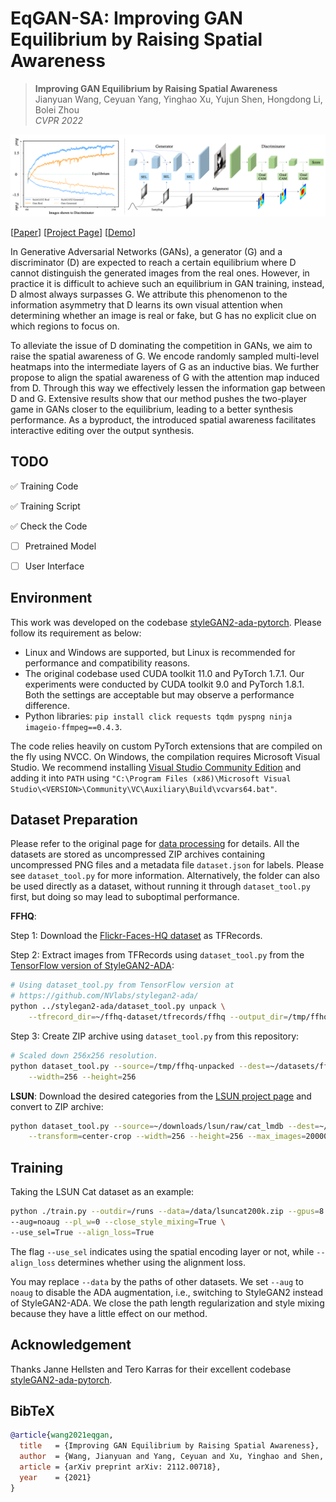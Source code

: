 # EqGAN-SA: Improving GAN Equilibrium by Raising Spatial Awareness

> **Improving GAN Equilibrium by Raising Spatial Awareness** <br>
> Jianyuan Wang, Ceyuan Yang, Yinghao Xu, Yujun Shen, Hongdong Li, Bolei Zhou <br>
> *CVPR 2022*

![image](./docs/assets/teaser_git.png)

[[Paper](https://arxiv.org/pdf/2112.00718.pdf)]
[[Project Page](https://genforce.github.io/eqgan-sa/)]
[[Demo](https://www.youtube.com/watch?v=k7sG4XY5rIc)]

In Generative Adversarial Networks (GANs), a generator (G) and a discriminator (D) are expected to reach a certain equilibrium where D cannot distinguish the generated images from the real ones. However, in practice it is difficult to achieve such an equilibrium in GAN training, instead, D almost always surpasses G. We attribute this phenomenon to the information asymmetry that D learns its own visual attention when determining whether an image is real or fake, but G has no explicit clue on which regions to focus on.

To alleviate the issue of D dominating the competition in GANs, we aim to raise the spatial awareness of G. We encode randomly sampled multi-level heatmaps into the intermediate layers of G as an inductive bias. We further propose to align the spatial awareness of G with the attention map induced from D. Through this way we effectively lessen the information gap between D and G. Extensive results show that our method pushes the two-player game in GANs closer to the equilibrium, leading to a better synthesis performance. As a byproduct, the introduced spatial awareness facilitates interactive editing over the output synthesis.  </div>

## TODO

:white_check_mark: Training Code

:white_check_mark: Training Script

:white_check_mark: Check the Code 

- [ ] Pretrained Model

- [ ] User Interface


## Environment

This work was developed on the codebase [styleGAN2-ada-pytorch](https://github.com/NVlabs/stylegan2-ada-pytorch). Please follow its requirement as below:

* Linux and Windows are supported, but Linux is recommended for performance and compatibility reasons.
* The original codebase used CUDA toolkit 11.0 and PyTorch 1.7.1. Our experiments were conducted by CUDA toolkit 9.0 and PyTorch 1.8.1. Both the settings are acceptable but may observe a performance difference.
* Python libraries: `pip install click requests tqdm pyspng ninja imageio-ffmpeg==0.4.3`. 

The code relies heavily on custom PyTorch extensions that are compiled on the fly using NVCC. On Windows, the compilation requires Microsoft Visual Studio. We recommend installing [Visual Studio Community Edition](https://visualstudio.microsoft.com/vs/) and adding it into `PATH` using `"C:\Program Files (x86)\Microsoft Visual Studio\<VERSION>\Community\VC\Auxiliary\Build\vcvars64.bat"`.


## Dataset Preparation

Please refer to the original page for [data processing](https://github.com/NVlabs/stylegan2-ada-pytorch#preparing-datasets) for details. 
All the datasets are stored as uncompressed ZIP archives containing uncompressed PNG files and a metadata file `dataset.json` for labels. Please see `dataset_tool.py` for more information. Alternatively, the folder can also be used directly as a dataset, without running it through `dataset_tool.py` first, but doing so may lead to suboptimal performance.

**FFHQ**:

Step 1: Download the [Flickr-Faces-HQ dataset](https://github.com/NVlabs/ffhq-dataset) as TFRecords.

Step 2: Extract images from TFRecords using `dataset_tool.py` from the [TensorFlow version of StyleGAN2-ADA](https://github.com/NVlabs/stylegan2-ada/):

```.bash
# Using dataset_tool.py from TensorFlow version at
# https://github.com/NVlabs/stylegan2-ada/
python ../stylegan2-ada/dataset_tool.py unpack \
    --tfrecord_dir=~/ffhq-dataset/tfrecords/ffhq --output_dir=/tmp/ffhq-unpacked
```

Step 3: Create ZIP archive using `dataset_tool.py` from this repository:

```.bash
# Scaled down 256x256 resolution.
python dataset_tool.py --source=/tmp/ffhq-unpacked --dest=~/datasets/ffhq256x256.zip \
    --width=256 --height=256
```


**LSUN**: Download the desired categories from the [LSUN project page](https://www.yf.io/p/lsun/) and convert to ZIP archive:

```.bash
python dataset_tool.py --source=~/downloads/lsun/raw/cat_lmdb --dest=~/datasets/lsuncat200k.zip \
    --transform=center-crop --width=256 --height=256 --max_images=200000
```

## Training

Taking the LSUN Cat dataset as an example: 

```.bash
python ./train.py --outdir=/runs --data=/data/lsuncat200k.zip --gpus=8 --cfg=paper256 \
--aug=noaug --pl_w=0 --close_style_mixing=True \
--use_sel=True --align_loss=True 
```

The flag `--use_sel` indicates using the spatial encoding layer or not, while `--align_loss` determines whether using the alignment loss.

You may replace `--data` by the paths of other datasets. We set `--aug` to `noaug` to disable the ADA augmentation, i.e., switching to StyleGAN2 instead of StyleGAN2-ADA. We close the path length regularization and style mixing because they have a little effect on our method.


## Acknowledgement

Thanks Janne Hellsten and Tero Karras for their excellent codebase [styleGAN2-ada-pytorch](https://github.com/NVlabs/stylegan2-ada-pytorch).


## BibTeX

```bibtex
@article{wang2021eqgan,
  title   = {Improving GAN Equilibrium by Raising Spatial Awareness},
  author  = {Wang, Jianyuan and Yang, Ceyuan and Xu, Yinghao and Shen, Yujun and Li, Hongdong and Zhou, Bolei},
  article = {arXiv preprint arXiv: 2112.00718},
  year    = {2021}
}
```

